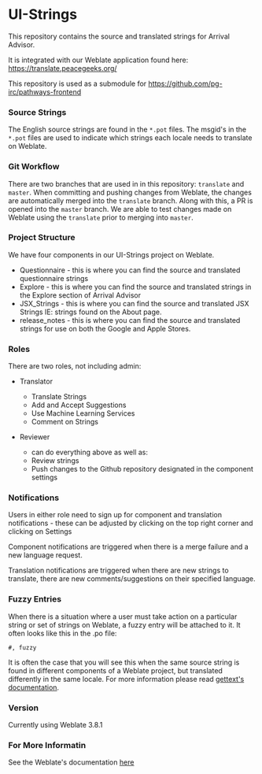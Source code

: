 # UI-Strings

This repository contains the source and translated strings for Arrival Advisor. 

It is integrated with our Weblate application found here: https://translate.peacegeeks.org/ 

This repository is used as a submodule for https://github.com/pg-irc/pathways-frontend 

### Source Strings 

The English source strings are found in the `*.pot` files. The msgid's in the `*.pot` files are used to indicate which strings each locale needs to translate on Weblate. 

### Git Workflow

There are two branches that are used in in this repository: `translate` and `master`. When committing and pushing changes from Weblate, the changes are automatically merged into the `translate` branch. 
Along with this, a PR is opened into the `master` branch. We are able to test changes made on Weblate using the `translate` prior to merging into `master`.

### Project Structure

We have four components in our UI-Strings project on Weblate. 

* Questionnaire - this is where you can find the source and translated questionnaire strings 
* Explore - this is where you can find the source and translated strings in the Explore section of Arrival Advisor 
* JSX_Strings - this is where you can find the source and translated JSX Strings IE: strings found on the About page. 
* release_notes - this is where you can find the source and translated strings for use on both the Google and Apple Stores. 

### Roles

There are two roles, not including admin: 

* Translator
    * Translate Strings
    * Add and Accept Suggestions
    * Use Machine Learning Services 
    * Comment on Strings
* Reviewer

    * can do everything above as well as:
    * Review strings
    * Push changes to the Github repository designated in the component settings

### Notifications

Users in either role need to sign up for component and translation notifications - these can be adjusted by clicking on the top right corner and clicking on Settings 

Component notifications are triggered when there is a merge failure and a new language request.

Translation notifications are triggered when there are new strings to translate, there are new comments/suggestions on their specified language.  

### Fuzzy Entries

When there is a situation where a user must take action on a particular string or set of strings on Weblate, a fuzzy entry will be attached to it. 
It often looks like this in the .po file:
```
#, fuzzy
```
It is often the case that you will see this when the same source string is found in different components of a Weblate project, but translated differently in the same locale. 
For more information please read [gettext's documentation](https://www.gnu.org/savannah-checkouts/gnu/gettext/manual/gettext.html#Fuzzy-Entries).

### Version

Currently using Weblate 3.8.1

### For More Informatin

See the Weblate's documentation [here](https://docs.weblate.org/en/weblate-3.8/)

